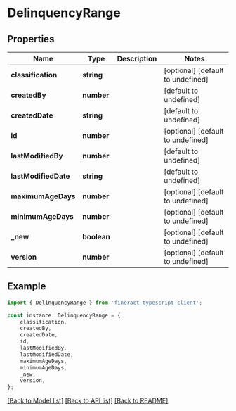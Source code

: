 # DelinquencyRange


## Properties

Name | Type | Description | Notes
------------ | ------------- | ------------- | -------------
**classification** | **string** |  | [optional] [default to undefined]
**createdBy** | **number** |  | [default to undefined]
**createdDate** | **string** |  | [default to undefined]
**id** | **number** |  | [optional] [default to undefined]
**lastModifiedBy** | **number** |  | [default to undefined]
**lastModifiedDate** | **string** |  | [default to undefined]
**maximumAgeDays** | **number** |  | [optional] [default to undefined]
**minimumAgeDays** | **number** |  | [optional] [default to undefined]
**_new** | **boolean** |  | [optional] [default to undefined]
**version** | **number** |  | [optional] [default to undefined]

## Example

```typescript
import { DelinquencyRange } from 'fineract-typescript-client';

const instance: DelinquencyRange = {
    classification,
    createdBy,
    createdDate,
    id,
    lastModifiedBy,
    lastModifiedDate,
    maximumAgeDays,
    minimumAgeDays,
    _new,
    version,
};
```

[[Back to Model list]](../README.md#documentation-for-models) [[Back to API list]](../README.md#documentation-for-api-endpoints) [[Back to README]](../README.md)
